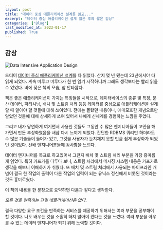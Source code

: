 ```yaml
---
layout: post
title: "데이터 중심 애플리케이션 설계를 읽고..."
excerpt: "데이터 중심 애플리케이션 설계 읽은 후의 짧은 감상"
categories: ['Blog']
last_modified_at: 2023-01-17
published: True
---
```


## 감상

![Data Intensive Application Design](/de-note/assets/images/14th/data_intensive.jpg)

드디어 [데이터 중심 애플리케이션 설계](https://product.kyobobook.co.kr/detail/S000001766328)를 다 읽었다. 산지 몇 년 됐는데 23년에서야 다 읽게 되었다. 계속 미루고 미루다가 한 번 읽기 시작하니까 그래도 생각보다는 빨리 읽을 수 있었다. 비에 젖은 책의 모습, 참 안타깝다.

책은 좋은 애플리케이션이 가지는 특징들을 시작으로, 데이터베이스의 종류 및 특징, 분산 데이터, 파티셔닝, 배치 및 스트림 처리 등등 데이터를 중심으로 애플리케이션을 설계할 때 알아야 할 것들에 대해 쓰여있다. 전에는 몰랐던 내용이나, 애매모호한 개념으로만 알았던 것들에 대해 상세하게 쓰여 있어서 나에게 신세계를 경험하는 느낌을 주었다.

그리고 내가 당연하게 여기면서 사용한 것들도 그동안 수 많은 엔지니어들이 고민을 해가면서 만든 추상화였음을 새삼 다시 느끼게 되었다. 간단한 RDBMS 쿼리만 하더라도 수 많은 기술들이 들어가 있고, 그것을 사용자가 눈치채지 못할 만큼 쉽게 추상화가 되었던 것이었다. 선배 엔지니어분들께 감사함을 느낀다.

데이터 엔지니어를 목표로 하고있어서 그런지 배치 및 스트림 처리 부분을 가장 흥미롭게 읽었다. 특히 카프카를 다루다 보니, 스트림 처리에서 메시징 시스템 내용은 카프카로 생각을 해보니 이해하기가 쉬웠다. 또 배치 및 스트림 처리에서 사용되는 파이프라인 개념이 결국 한 작업의 출력이 다른 작업의 입력이 되는 유닉스 정신에서 비롯된 것이라는 것도 흥미로웠다.

이 책의 내용을 한 문장으로 요약하면 다음과 같다고 생각한다.

_모든 것을 만족하는 단일 애플리케이션은 없다._

결국 다양한 요구 조건을 만족하는 서비스를 제공하기 위해서는 여러 부문을 공부해야 할 것이다. 나도 배우는 것을 소홀히 하지 말아야 겠다는 것을 느꼈다. 여러 부문을 아우를 수 있는 데이터 엔지니어가 되기 위해 노력할 것이다.